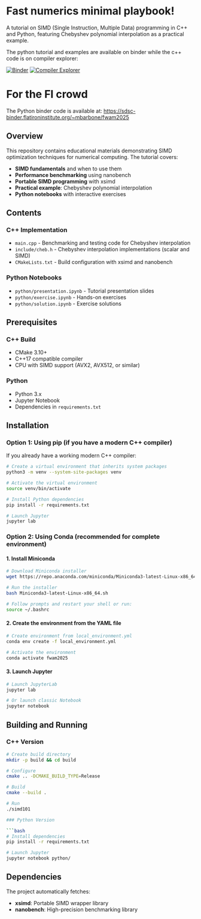 # Fast numerics minimal playbook!
A tutorial on SIMD (Single Instruction, Multiple Data) programming in C++ and Python, featuring Chebyshev polynomial interpolation as a practical example.

The python tutorial and examples are available on binder while the c++ code is on compiler explorer:

[![Binder](https://mybinder.org/badge_logo.svg)](https://mybinder.org/v2/gh/DiamonDinoia/fwam2025/HEAD?urlpath=tree%2Fpython)
[![Compiler Explorer](https://img.shields.io/badge/Compiler%20Explorer-open-blue?style=flat-square)](https://marco.godbolt.org/z/cbvo9o7dT)

# For the FI crowd

The Python binder code is available at: https://sdsc-binder.flatironinstitute.org/~mbarbone/fwam2025


## Overview

This repository contains educational materials demonstrating SIMD optimization techniques for numerical computing. The tutorial covers:

- **SIMD fundamentals** and when to use them
- **Performance benchmarking** using nanobench
- **Portable SIMD programming** with xsimd
- **Practical example**: Chebyshev polynomial interpolation
- **Python notebooks** with interactive exercises

## Contents

### C++ Implementation
- `main.cpp` - Benchmarking and testing code for Chebyshev interpolation
- `include/cheb.h` - Chebyshev interpolation implementations (scalar and SIMD)
- `CMakeLists.txt` - Build configuration with xsimd and nanobench

### Python Notebooks
- `python/presentation.ipynb` - Tutorial presentation slides
- `python/exercise.ipynb` - Hands-on exercises
- `python/solution.ipynb` - Exercise solutions

## Prerequisites

### C++ Build
- CMake 3.10+
- C++17 compatible compiler
- CPU with SIMD support (AVX2, AVX512, or similar)

### Python
- Python 3.x
- Jupyter Notebook
- Dependencies in `requirements.txt`

## Installation

### Option 1: Using pip (if you have a modern C++ compiler)

If you already have a working modern C++ compiler:

```bash
# Create a virtual environment that inherits system packages
python3 -m venv --system-site-packages venv

# Activate the virtual environment
source venv/bin/activate

# Install Python dependencies
pip install -r requirements.txt

# Launch Jupyter
jupyter lab
```

### Option 2: Using Conda (recommended for complete environment)

#### 1. Install Miniconda

```bash
# Download Miniconda installer
wget https://repo.anaconda.com/miniconda/Miniconda3-latest-Linux-x86_64.sh

# Run the installer
bash Miniconda3-latest-Linux-x86_64.sh

# Follow prompts and restart your shell or run:
source ~/.bashrc
```

#### 2. Create the environment from the YAML file

```bash
# Create environment from local_environment.yml
conda env create -f local_environment.yml

# Activate the environment
conda activate fwam2025
```

#### 3. Launch Jupyter

```bash
# Launch JupyterLab
jupyter lab

# Or launch classic Notebook
jupyter notebook
```

## Building and Running

### C++ Version

```bash
# Create build directory
mkdir -p build && cd build

# Configure
cmake .. -DCMAKE_BUILD_TYPE=Release

# Build
cmake --build .

# Run
./simd101

### Python Version

```bash
# Install dependencies
pip install -r requirements.txt

# Launch Jupyter
jupyter notebook python/
```

## Dependencies

The project automatically fetches:
- **xsimd**: Portable SIMD wrapper library
- **nanobench**: High-precision benchmarking library
